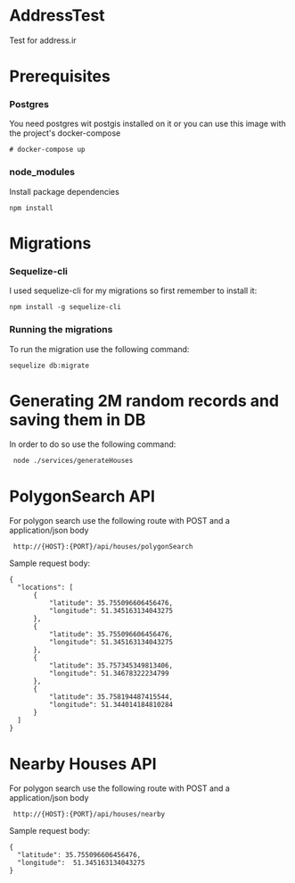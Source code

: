 # AddressTest
Test for address.ir

# Prerequisites
### Postgres
You need postgres wit postgis installed on it or you can use this image with the project's docker-compose
```
# docker-compose up
```
### node_modules
Install package dependencies
```
npm install 
```

# Migrations
### Sequelize-cli
I used sequelize-cli for my migrations so first remember to install it:
```
npm install -g sequelize-cli
```
### Running the migrations
To run the migration use the following command:
```
sequelize db:migrate
```

# Generating 2M random records and saving them in DB
In order to do so use the following command:
```
 node ./services/generateHouses
 ```
 
 # PolygonSearch API
 For polygon search use the following route with POST and a application/json body
 ```
  http://{HOST}:{PORT}/api/houses/polygonSearch
  ```
  
  Sample request body:
  ```
  {
    "locations": [
        {
            "latitude": 35.755096606456476,
            "longitude": 51.345163134043275
        },
        {
            "latitude": 35.755096606456476,
            "longitude": 51.345163134043275
        },
        {
            "latitude": 35.757345349813406,
            "longitude": 51.34678322234799
        },
        {
            "latitude": 35.758194487415544,
            "longitude": 51.344014184810284
        }
    ]
  }
  ```

# Nearby Houses API
 For polygon search use the following route with POST and a application/json body
 ```
  http://{HOST}:{PORT}/api/houses/nearby
  ```
  
  Sample request body:
  ```
  {
    "latitude": 35.755096606456476,
    "longitude":  51.345163134043275
  }

  ```